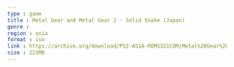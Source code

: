 ```yaml
---
type : game
title : Metal Gear and Metal Gear 2 - Solid Snake (Japan)
genre : 
region : asia
format : iso
link : https://archive.org/download/PS2-ASIA-ROMS321COM/Metal%20Gear%20%26%20Metal%20Gear%202%20-%20Solid%20Snake%20%28Japan%29.7z
size : 221MB
---
```

